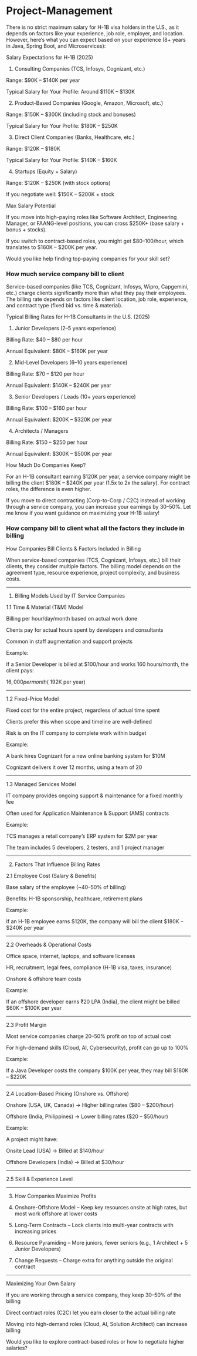# Project-Management

There is no strict maximum salary for H-1B visa holders in the U.S., as it depends on factors like your experience, job role, employer, and location. However, here’s what you can expect based on your experience (8+ years in Java, Spring Boot, and Microservices):

Salary Expectations for H-1B (2025)

1. Consulting Companies (TCS, Infosys, Cognizant, etc.)

Range: $90K – $140K per year

Typical Salary for Your Profile: Around $110K – $130K


2. Product-Based Companies (Google, Amazon, Microsoft, etc.)

Range: $150K – $300K (including stock and bonuses)

Typical Salary for Your Profile: $180K – $250K


3. Direct Client Companies (Banks, Healthcare, etc.)

Range: $120K – $180K

Typical Salary for Your Profile: $140K – $160K


4. Startups (Equity + Salary)

Range: $120K – $250K (with stock options)

If you negotiate well: $150K – $200K + stock


Max Salary Potential

If you move into high-paying roles like Software Architect, Engineering Manager, or FAANG-level positions, you can cross $250K+ (base salary + bonus + stocks).

If you switch to contract-based roles, you might get $80–100/hour, which translates to $160K – $200K per year.


Would you like help finding top-paying companies for your skill set?

### How much service company bill to client

Service-based companies (like TCS, Cognizant, Infosys, Wipro, Capgemini, etc.) charge clients significantly more than what they pay their employees. The billing rate depends on factors like client location, job role, experience, and contract type (fixed bid vs. time & material).

Typical Billing Rates for H-1B Consultants in the U.S. (2025)

1. Junior Developers (2–5 years experience)

Billing Rate: $40 – $80 per hour

Annual Equivalent: $80K – $160K per year


2. Mid-Level Developers (6–10 years experience)

Billing Rate: $70 – $120 per hour

Annual Equivalent: $140K – $240K per year


3. Senior Developers / Leads (10+ years experience)

Billing Rate: $100 – $160 per hour

Annual Equivalent: $200K – $320K per year


4. Architects / Managers

Billing Rate: $150 – $250 per hour

Annual Equivalent: $300K – $500K per year


How Much Do Companies Keep?

For an H-1B consultant earning $120K per year, a service company might be billing the client $180K – $240K per year (1.5x to 2x the salary).
For contract roles, the difference is even higher.

If you move to direct contracting (Corp-to-Corp / C2C) instead of working through a service company, you can increase your earnings by 30–50%. Let me know if you want guidance on maximizing your H-1B salary!

### How company bill to client what all the factors they include in billing

How Companies Bill Clients & Factors Included in Billing

When service-based companies (TCS, Cognizant, Infosys, etc.) bill their clients, they consider multiple factors. The billing model depends on the agreement type, resource experience, project complexity, and business costs.


---

1. Billing Models Used by IT Service Companies

1.1 Time & Material (T&M) Model

Billing per hour/day/month based on actual work done

Clients pay for actual hours spent by developers and consultants

Common in staff augmentation and support projects


Example:

If a Senior Developer is billed at $100/hour and works 160 hours/month, the client pays:

$16,000 per month (~$192K per year)




---

1.2 Fixed-Price Model

Fixed cost for the entire project, regardless of actual time spent

Clients prefer this when scope and timeline are well-defined

Risk is on the IT company to complete work within budget


Example:

A bank hires Cognizant for a new online banking system for $10M

Cognizant delivers it over 12 months, using a team of 20



---

1.3 Managed Services Model

IT company provides ongoing support & maintenance for a fixed monthly fee

Often used for Application Maintenance & Support (AMS) contracts


Example:

TCS manages a retail company’s ERP system for $2M per year

The team includes 5 developers, 2 testers, and 1 project manager



---

2. Factors That Influence Billing Rates

2.1 Employee Cost (Salary & Benefits)

Base salary of the employee (~40–50% of billing)

Benefits: H-1B sponsorship, healthcare, retirement plans


Example:

If an H-1B employee earns $120K, the company will bill the client $180K – $240K per year



---

2.2 Overheads & Operational Costs

Office space, internet, laptops, and software licenses

HR, recruitment, legal fees, compliance (H-1B visa, taxes, insurance)

Onshore & offshore team costs


Example:

If an offshore developer earns ₹20 LPA (India), the client might be billed $60K – $100K per year



---

2.3 Profit Margin

Most service companies charge 20–50% profit on top of actual cost

For high-demand skills (Cloud, AI, Cybersecurity), profit can go up to 100%


Example:

If a Java Developer costs the company $100K per year, they may bill $180K – $220K



---

2.4 Location-Based Pricing (Onshore vs. Offshore)

Onshore (USA, UK, Canada) → Higher billing rates ($80 – $200/hour)

Offshore (India, Philippines) → Lower billing rates ($20 – $50/hour)


Example:

A project might have:

Onsite Lead (USA) → Billed at $140/hour

Offshore Developers (India) → Billed at $30/hour




---

2.5 Skill & Experience Level


---

3. How Companies Maximize Profits

1. Onshore-Offshore Model – Keep key resources onsite at high rates, but most work offshore at lower costs


2. Long-Term Contracts – Lock clients into multi-year contracts with increasing prices


3. Resource Pyramiding – More juniors, fewer seniors (e.g., 1 Architect + 5 Junior Developers)


4. Change Requests – Charge extra for anything outside the original contract




---

Maximizing Your Own Salary

If you are working through a service company, they keep 30–50% of the billing

Direct contract roles (C2C) let you earn closer to the actual billing rate

Moving into high-demand roles (Cloud, AI, Solution Architect) can increase billing


Would you like to explore contract-based roles or how to negotiate higher salaries?







